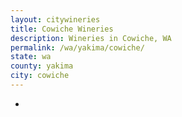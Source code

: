 ```yaml
---
layout: citywineries
title: Cowiche Wineries
description: Wineries in Cowiche, WA
permalink: /wa/yakima/cowiche/
state: wa
county: yakima
city: cowiche
---
```

-
